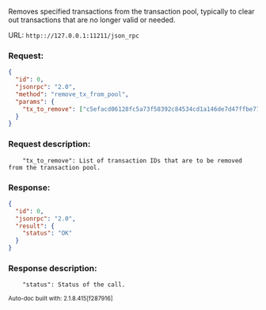 Removes specified transactions from the transaction pool, typically to clear out transactions that are no longer valid or needed.

URL: ```http:://127.0.0.1:11211/json_rpc```
### Request: 
```json
{
  "id": 0,
  "jsonrpc": "2.0",
  "method": "remove_tx_from_pool",
  "params": {
    "tx_to_remove": ["c5efacd06128fc5a73f58392c84534cd1a146de7d47ffbe770486cce5130dc1f","c2f0de2ef4753dc0ec8dd2da5ebf8e77f07d2ac0791357a9e3f2537071b33762"]
  }
}
```
### Request description: 
```
    "tx_to_remove": List of transaction IDs that are to be removed from the transaction pool.

```
### Response: 
```json
{
  "id": 0,
  "jsonrpc": "2.0",
  "result": {
    "status": "OK"
  }
}
```
### Response description: 
```
    "status": Status of the call.

```
<sub>Auto-doc built with: 2.1.8.415[f287916]</sub>